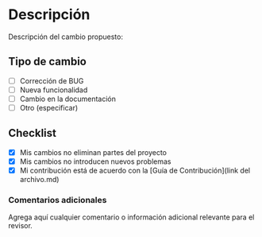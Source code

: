 # Descripción

Descripción del cambio propuesto:

## Tipo de cambio

- [ ] Corrección de BUG
- [ ] Nueva funcionalidad
- [ ] Cambio en la documentación
- [ ]  Otro (especificar)

## Checklist

- [x] Mis cambios no eliminan partes del proyecto
- [x] Mis cambios no introducen nuevos problemas
- [x] Mi contribución está de acuerdo con la  [Guía de Contribución](link del archivo.md)

### Comentarios adicionales

Agrega aquí cualquier comentario o información adicional relevante para el revisor.
